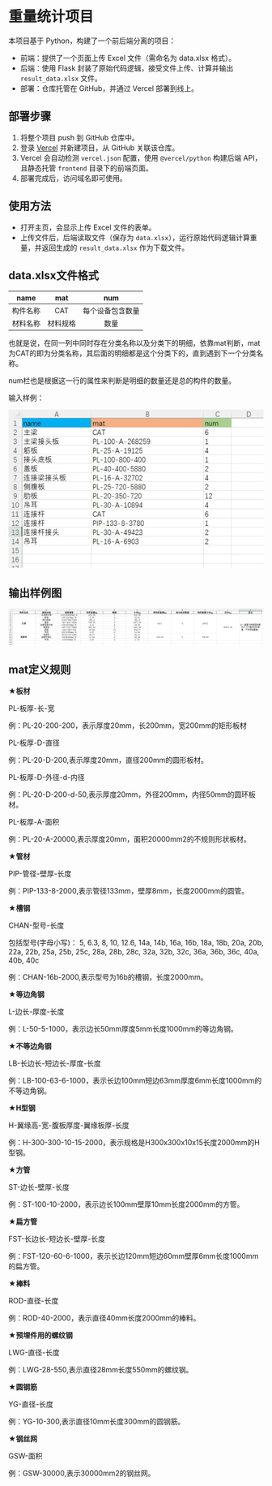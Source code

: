 # 重量统计项目

本项目基于 Python，构建了一个前后端分离的项目：
- 前端：提供了一个页面上传 Excel 文件（需命名为 data.xlsx 格式）。
- 后端：使用 Flask 封装了原始代码逻辑，接受文件上传、计算并输出 `result_data.xlsx` 文件。
- 部署：仓库托管在 GitHub，并通过 Vercel 部署到线上。

## 部署步骤

1. 将整个项目 push 到 GitHub 仓库中。
2. 登录 [Vercel](https://vercel.com/) 并新建项目，从 GitHub 关联该仓库。
3. Vercel 会自动检测 `vercel.json` 配置，使用 `@vercel/python` 构建后端 API，且静态托管 `frontend` 目录下的前端页面。
4. 部署完成后，访问域名即可使用。

## 使用方法

- 打开主页，会显示上传 Excel 文件的表单。
- 上传文件后，后端读取文件（保存为 `data.xlsx`），运行原始代码逻辑计算重量，并返回生成的 `result_data.xlsx` 作为下载文件。


## data.xlsx文件格式


|name|mat|num|
|:-:|:-:|:-:|
|构件名称|CAT|每个设备包含数量|
|材料名称|材料规格|数量|



也就是说，在同一列中同时存在分类名称以及分类下的明细，依靠mat判断，mat为CAT的即为分类名称，其后面的明细都是这个分类下的，直到遇到下一个分类名称。

num栏也是根据这一行的属性来判断是明细的数量还是总的构件的数量。

输入样例：

![](frontend/data.png)

## 输出样例图

![](frontend/result_data.png)


## mat定义规则

**★板材**

PL-板厚-长-宽

例：PL-20-200-200，表示厚度20mm，长200mm，宽200mm的矩形板材

PL-板厚-D-直径

例：PL-20-D-200,表示厚度20mm，直径200mm的圆形板材。

PL-板厚-D-外径-d-内径

例：PL-20-D-200-d-50,表示厚度20mm，外径200mm，内径50mm的圆环板材。

PL-板厚-A-面积

例：PL-20-A-20000,表示厚度20mm，面积20000mm2的不规则形状板材。

**★管材**

PIP-管径-壁厚-长度

例：PIP-133-8-2000,表示管径133mm，壁厚8mm，长度2000mm的圆管。

**★槽钢**

CHAN-型号-长度

包括型号(字母小写)：
5, 6.3, 8, 10, 12.6, 14a, 14b, 16a, 16b, 18a, 18b, 20a, 20b, 22a, 22b, 25a, 25b, 25c, 28a, 28b, 28c, 32a, 32b, 32c, 36a, 36b, 36c, 40a, 40b, 40c

例：CHAN-16b-2000,表示型号为16b的槽钢，长度2000mm。

**★等边角钢**

L-边长-厚度-长度

例：L-50-5-1000，表示边长50mm厚度5mm长度1000mm的等边角钢。

**★不等边角钢**

LB-长边长-短边长-厚度-长度

例：LB-100-63-6-1000，表示长边100mm短边63mm厚度6mm长度1000mm的不等边角钢。

**★H型钢**

H-翼缘高-宽-腹板厚度-翼缘板厚-长度

例：H-300-300-10-15-2000，表示规格是H300x300x10x15长度2000mm的H型钢。

**★方管**

ST-边长-壁厚-长度

例：ST-100-10-2000，表示边长100mm壁厚10mm长度2000mm的方管。

**★扁方管**

FST-长边长-短边长-壁厚-长度

例：FST-120-60-6-1000，表示长边120mm短边60mm壁厚6mm长度1000mm的扁方管。

**★棒料**

ROD-直径-长度

例：ROD-40-2000，表示直径40mm长度2000mm的棒料。

**★预埋件用的螺纹钢**

LWG-直径-长度

例：LWG-28-550,表示直径28mm长度550mm的螺纹钢。

**★圆钢筋**

YG-直径-长度

例：YG-10-300,表示直径10mm长度300mm的圆钢筋。

**★钢丝网**

GSW-面积

例：GSW-30000,表示30000mm2的钢丝网。



